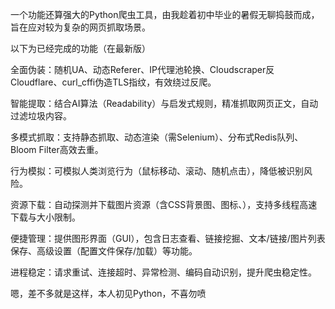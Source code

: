 一个功能还算强大的Python爬虫工具，由我趁着初中毕业的暑假无聊捣鼓而成，旨在应对较为复杂的网页抓取场景。

以下为已经完成的功能（在最新版）

​​全面伪装：​​ 随机UA、动态Referer、IP代理池轮换、Cloudscraper反Cloudflare、curl_cffi伪造TLS指纹，有效绕过反爬。

​​智能提取：​​ 结合AI算法（Readability）与启发式规则，精准抓取网页正文，自动过滤垃圾内容。

​​多模式抓取：​​ 支持静态抓取、动态渲染（需Selenium）、分布式Redis队列、Bloom Filter高效去重。

​​行为模拟：​​ 可模拟人类浏览行为（鼠标移动、滚动、随机点击），降低被识别风险。

​​资源下载：​​ 自动探测并下载图片资源（含CSS背景图、图标、），支持多线程高速下载与大小限制。

​​便捷管理：​​ 提供图形界面（GUI），包含日志查看、链接挖掘、文本/链接/图片列表保存、高级设置（配置文件保存/加载）等功能。

​​进程稳定：​​ 请求重试、连接超时、异常检测、编码自动识别，提升爬虫稳定性。

嗯，差不多就是这样，本人初见Python，不喜勿喷
